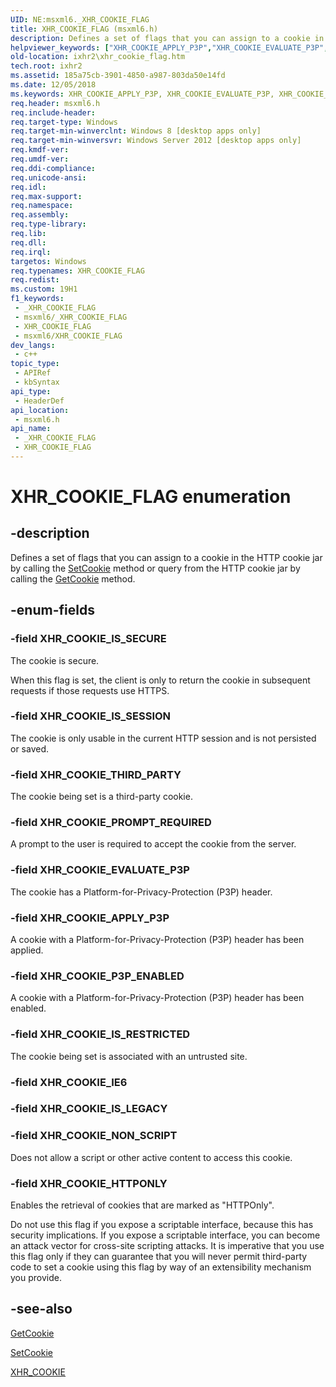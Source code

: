```yaml
---
UID: NE:msxml6._XHR_COOKIE_FLAG
title: XHR_COOKIE_FLAG (msxml6.h)
description: Defines a set of flags that you can assign to a cookie in the HTTP cookie jar by calling the SetCookie method or query from the HTTP cookie jar by calling the GetCookie method.
helpviewer_keywords: ["XHR_COOKIE_APPLY_P3P","XHR_COOKIE_EVALUATE_P3P","XHR_COOKIE_FLAG","XHR_COOKIE_FLAG enumeration [XMLHttpRequest2]","XHR_COOKIE_HTTPONLY","XHR_COOKIE_IE6","XHR_COOKIE_IS_LEGACY","XHR_COOKIE_IS_RESTRICTED","XHR_COOKIE_IS_SECURE","XHR_COOKIE_IS_SESSION","XHR_COOKIE_NON_SCRIPT","XHR_COOKIE_P3P_ENABLED","XHR_COOKIE_PROMPT_REQUIRED","XHR_COOKIE_THIRD_PARTY","ixhr2.xhr_cookie_flag","msxml6/XHR_COOKIE_APPLY_P3P","msxml6/XHR_COOKIE_EVALUATE_P3P","msxml6/XHR_COOKIE_FLAG","msxml6/XHR_COOKIE_HTTPONLY","msxml6/XHR_COOKIE_IE6","msxml6/XHR_COOKIE_IS_LEGACY","msxml6/XHR_COOKIE_IS_RESTRICTED","msxml6/XHR_COOKIE_IS_SECURE","msxml6/XHR_COOKIE_IS_SESSION","msxml6/XHR_COOKIE_NON_SCRIPT","msxml6/XHR_COOKIE_P3P_ENABLED","msxml6/XHR_COOKIE_PROMPT_REQUIRED","msxml6/XHR_COOKIE_THIRD_PARTY"]
old-location: ixhr2\xhr_cookie_flag.htm
tech.root: ixhr2
ms.assetid: 185a75cb-3901-4850-a987-803da50e14fd
ms.date: 12/05/2018
ms.keywords: XHR_COOKIE_APPLY_P3P, XHR_COOKIE_EVALUATE_P3P, XHR_COOKIE_FLAG, XHR_COOKIE_FLAG enumeration [XMLHttpRequest2], XHR_COOKIE_HTTPONLY, XHR_COOKIE_IE6, XHR_COOKIE_IS_LEGACY, XHR_COOKIE_IS_RESTRICTED, XHR_COOKIE_IS_SECURE, XHR_COOKIE_IS_SESSION, XHR_COOKIE_NON_SCRIPT, XHR_COOKIE_P3P_ENABLED, XHR_COOKIE_PROMPT_REQUIRED, XHR_COOKIE_THIRD_PARTY, ixhr2.xhr_cookie_flag, msxml6/XHR_COOKIE_APPLY_P3P, msxml6/XHR_COOKIE_EVALUATE_P3P, msxml6/XHR_COOKIE_FLAG, msxml6/XHR_COOKIE_HTTPONLY, msxml6/XHR_COOKIE_IE6, msxml6/XHR_COOKIE_IS_LEGACY, msxml6/XHR_COOKIE_IS_RESTRICTED, msxml6/XHR_COOKIE_IS_SECURE, msxml6/XHR_COOKIE_IS_SESSION, msxml6/XHR_COOKIE_NON_SCRIPT, msxml6/XHR_COOKIE_P3P_ENABLED, msxml6/XHR_COOKIE_PROMPT_REQUIRED, msxml6/XHR_COOKIE_THIRD_PARTY
req.header: msxml6.h
req.include-header: 
req.target-type: Windows
req.target-min-winverclnt: Windows 8 [desktop apps only]
req.target-min-winversvr: Windows Server 2012 [desktop apps only]
req.kmdf-ver: 
req.umdf-ver: 
req.ddi-compliance: 
req.unicode-ansi: 
req.idl: 
req.max-support: 
req.namespace: 
req.assembly: 
req.type-library: 
req.lib: 
req.dll: 
req.irql: 
targetos: Windows
req.typenames: XHR_COOKIE_FLAG
req.redist: 
ms.custom: 19H1
f1_keywords:
 - _XHR_COOKIE_FLAG
 - msxml6/_XHR_COOKIE_FLAG
 - XHR_COOKIE_FLAG
 - msxml6/XHR_COOKIE_FLAG
dev_langs:
 - c++
topic_type:
 - APIRef
 - kbSyntax
api_type:
 - HeaderDef
api_location:
 - msxml6.h
api_name:
 - _XHR_COOKIE_FLAG
 - XHR_COOKIE_FLAG
---
```


# XHR_COOKIE_FLAG enumeration


## -description

Defines a set of flags that you can assign to a cookie in the HTTP cookie jar by calling the <a href="/previous-versions/windows/desktop/api/msxml6/nf-msxml6-ixmlhttprequest2-setcookie">SetCookie</a> method or query from the HTTP cookie jar by calling the <a href="/previous-versions/windows/desktop/api/msxml6/nf-msxml6-ixmlhttprequest2-getcookie">GetCookie</a> method.

## -enum-fields

### -field XHR_COOKIE_IS_SECURE

The cookie is secure. 

When this flag is set, the client is only to return the cookie in subsequent requests if those requests use HTTPS.

### -field XHR_COOKIE_IS_SESSION

The cookie is only usable in the current HTTP session and is not persisted or saved.

### -field XHR_COOKIE_THIRD_PARTY

The cookie being set is a third-party cookie.

### -field XHR_COOKIE_PROMPT_REQUIRED

A prompt to the user is required to accept the cookie from the server.

### -field XHR_COOKIE_EVALUATE_P3P

The cookie has a Platform-for-Privacy-Protection (P3P) header.

### -field XHR_COOKIE_APPLY_P3P

A cookie with a Platform-for-Privacy-Protection (P3P) header has been applied.

### -field XHR_COOKIE_P3P_ENABLED

A cookie with a Platform-for-Privacy-Protection (P3P) header has been enabled.

### -field XHR_COOKIE_IS_RESTRICTED

The cookie being set is associated with an untrusted site.

### -field XHR_COOKIE_IE6

### -field XHR_COOKIE_IS_LEGACY

### -field XHR_COOKIE_NON_SCRIPT

Does not allow a script or other active content to access this cookie.

### -field XHR_COOKIE_HTTPONLY

Enables the retrieval of cookies that are marked as "HTTPOnly". 

Do not use this flag if you expose a scriptable interface, because this has security implications. If you expose a scriptable interface, you can become an attack vector for cross-site scripting attacks. It is imperative that you use this flag only if they can guarantee that you will never permit third-party code to set a cookie using this flag by way of an extensibility mechanism you provide.

## -see-also

<a href="/previous-versions/windows/desktop/api/msxml6/nf-msxml6-ixmlhttprequest2-getcookie">GetCookie</a>



<a href="/previous-versions/windows/desktop/api/msxml6/nf-msxml6-ixmlhttprequest2-setcookie">SetCookie</a>



<a href="/windows/desktop/api/msxml6/ns-msxml6-xhr_cookie">XHR_COOKIE</a>

